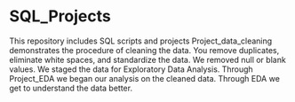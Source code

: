 # SQL_Projects
This repository includes SQL scripts and projects
  Project_data_cleaning demonstrates the procedure of cleaning the data. You remove duplicates, eliminate white spaces, and standardize the data. We removed null or blank values. We staged the data for Exploratory Data Analysis. 
  Through Project_EDA we began our analysis on the cleaned data. Through EDA we get to understand the data better. 
